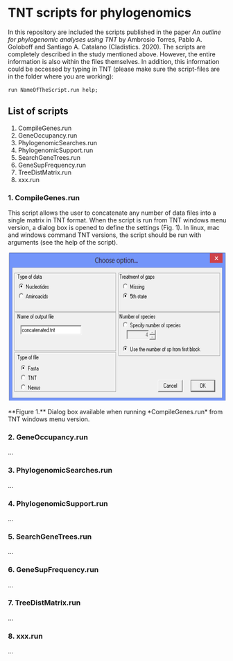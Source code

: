 # TNT scripts for phylogenomics
In this repository are included the scripts published in the paper *An outline for phylogenomic analyses using TNT* by Ambrosio Torres, Pablo A. Goloboff and Santiago A. Catalano (Cladistics. 2020).
The scripts are completely described in the study mentioned above. However, the entire information is also within the files themselves. In addition, this information could be accessed by typing in TNT (please make sure the script-files are in the folder where you are working):

    run NameOfTheScript.run help;

## List of scripts
<ol>
<li>CompileGenes.run</li>
<li>GeneOccupancy.run</li>
<li>PhylogenomicSearches.run</li>
<li>PhylogenomicSupport.run</li>
<li>SearchGeneTrees.run</li>
<li>GeneSupFrequency.run</li>
<li>TreeDistMatrix.run</li>
<li>xxx.run</li>
</ol>

### 1. CompileGenes.run
This script allows the user to concatenate any number of data files into a single matrix in TNT format. When the script is run from TNT windows menu version, a dialog box is opened to define the settings (Fig. 1). In linux, mac and windows command TNT versions, the script should be run with arguments (see the help of the script).
<p align="center">
<img src="https://github.com/atorresgalvis/TNT-scripts-for-phylogenomics/blob/main/Fig1.png" alt="alt text" width="600" height="342">
</p>
**Figure 1.** Dialog box available when running *CompileGenes.run* from TNT windows menu version.

### 2. GeneOccupancy.run
...

### 3. PhylogenomicSearches.run
...

### 4. PhylogenomicSupport.run
...

### 5. SearchGeneTrees.run
...

### 6. GeneSupFrequency.run
...

### 7. TreeDistMatrix.run
...

### 8. xxx.run
...


